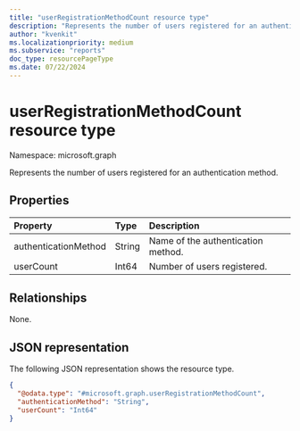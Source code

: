 ```yaml
---
title: "userRegistrationMethodCount resource type"
description: "Represents the number of users registered for an authentication method."
author: "kvenkit"
ms.localizationpriority: medium
ms.subservice: "reports"
doc_type: resourcePageType
ms.date: 07/22/2024
---
```


# userRegistrationMethodCount resource type

Namespace: microsoft.graph

Represents the number of users registered for an authentication method.

## Properties

|Property|Type|Description|
|:---|:---|:---|
|authenticationMethod|String|Name of the authentication method.|
|userCount|Int64|Number of users registered.|

## Relationships

None.

## JSON representation

The following JSON representation shows the resource type.

<!-- {
  "blockType": "resource",
  "@odata.type": "microsoft.graph.userRegistrationMethodCount"
}
-->
``` json
{
  "@odata.type": "#microsoft.graph.userRegistrationMethodCount",
  "authenticationMethod": "String",
  "userCount": "Int64"
}
```
